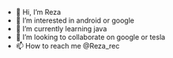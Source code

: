 - 👋 Hi, I’m Reza
- 👀 I’m interested in android or google
- 🌱 I’m currently learning java
- 💞️ I’m looking to collaborate on google or tesla
- 📫 How to reach me @Reza_rec

<!---
Rezarec/Rezarec is a ✨ special ✨ repository because its `README.md` (this file) appears on your GitHub profile.
You can click the Preview link to take a look at your changes.
--->
